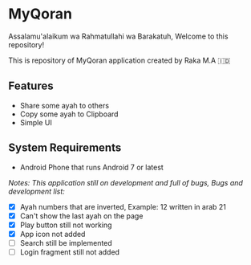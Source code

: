 # MyQoran

Assalamu'alaikum wa Rahmatullahi wa Barakatuh, Welcome to this repository!


This is repository of MyQoran application created by Raka M.A 🇮🇩

## Features

- Share some ayah to others
- Copy some ayah to Clipboard
- Simple UI

## System Requirements

* Android Phone that runs Android 7 or latest



_Notes:_
_This application still on development and full of bugs,
Bugs and development list:_

- [X] Ayah numbers that are inverted, Example: 12 written in arab 21
- [X] Can't show the last ayah on the page
- [X] Play button still not working
- [X] App icon not added
- [ ] Search still be implemented
- [ ] Login fragment still not added
